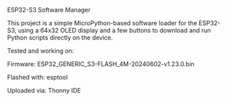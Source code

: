 ESP32-S3 Software Manager

This project is a simple MicroPython-based software loader for the ESP32-S3, using a 64x32 OLED display and a few buttons to download and run Python scripts directly on the device.

Tested and working on:

Firmware: ESP32_GENERIC_S3-FLASH_4M-20240602-v1.23.0.bin

Flashed with: esptool

Uploaded via: Thonny IDE
